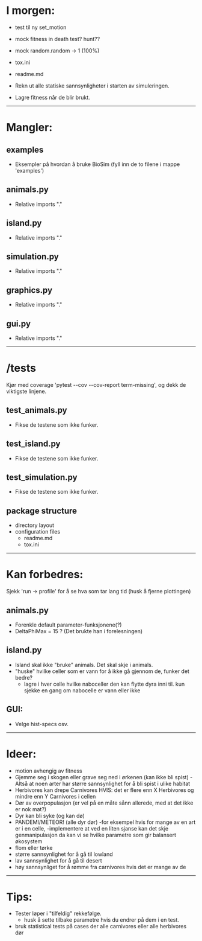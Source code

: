 I morgen:
=========
* test til ny set_motion
* mock fitness in death test? hunt??
* mock random.random -> 1 (100%)
* tox.ini
* readme.md

* Rekn ut alle statiske sannsynligheter i starten av simuleringen.

* Lagre fitness når de blir brukt.

---------------------------------------------------------------------------------------------------

Mangler:
========

examples
--------
* Eksempler på hvordan å bruke BioSim (fyll inn de to filene i mappe 'examples')

animals.py
----------
* Relative imports "."

island.py
---------
* Relative imports "."

simulation.py
-------------
* Relative imports "."

graphics.py
-----------
* Relative imports "."

gui.py
------
* Relative imports "."

---------------------------------------------------------------------------------------------------

/tests
======

Kjør med coverage 'pytest --cov --cov-report term-missing', og dekk de viktigste linjene.

test_animals.py
---------------
* Fikse de testene som ikke funker.

test_island.py
--------------
* Fikse de testene som ikke funker.

test_simulation.py
------------------
* Fikse de testene som ikke funker.

package structure
-----------------
* directory layout
* configuration files
  - readme.md
  - tox.ini

---------------------------------------------------------------------------------------------------

Kan forbedres:
==============

Sjekk 'run -> profile' for å se hva som tar lang tid (husk å fjerne plottingen)

animals.py
----------
* Forenkle default parameter-funksjonene(?)
* DeltaPhiMax = 15 ? (Det brukte han i forelesningen)

island.py
---------
* Island skal ikke "bruke" animals. Det skal skje i animals.
* "huske" hvilke celler som er vann for å ikke gå gjennom de, funker det bedre?
  - lagre i hver celle hvilke naboceller den kan flytte dyra inni til. kun sjekke en gang om 
    nabocelle er vann eller ikke

GUI:
----
* Velge hist-specs osv.

---------------------------------------------------------------------------------------------------

Ideer:
======
* motion avhengig av fitness
* Gjemme seg i skogen eller grave seg ned i ørkenen (kan ikke bli spist)
  -Altså at noen arter har større sannsynlighet for å bli spist i ulike habitat
* Herbivores kan drepe Carnivores HVIS: det er flere enn X Herbivores og mindre enn Y Carnivores
 i cellen
* Dør av overpopulasjon (er vel på en måte sånn allerede, med at det ikke er nok mat?)
* Dyr kan bli syke (og kan dø)
* PANDEMI/METEOR! (alle dyr dør)
  -for eksempel hvis for mange av en art er i en celle,
  -implementere at ved en liten sjanse kan det skje genmanipulasjon
    da kan vi se hvilke parametre som gir balansert økosystem
* flom eller tørke
* større sannsynlighet for å gå til lowland
* lav sannsynlighet for å gå til desert
* høy sannsynliget for å rømme fra carnivores hvis det er mange av de

---------------------------------------------------------------------------------------------------

Tips:
=====

* Tester løper i "tilfeldig" rekkefølge.
  - husk å sette tilbake parametre hvis du endrer på dem i en test.
* bruk statistical tests på cases der alle carnivores eller alle herbivores dør
